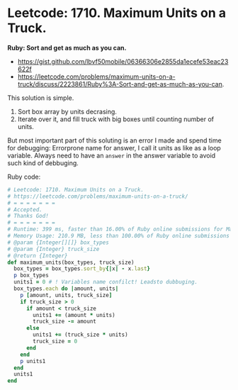 # Leetcode: 1710. Maximum Units on a Truck.

**Ruby: Sort and get as much as you can.**

- https://gist.github.com/lbvf50mobile/06366306e2855da1ecefe53eac23622f
- https://leetcode.com/problems/maximum-units-on-a-truck/discuss/2223861/Ruby%3A-Sort-and-get-as-much-as-you-can.

This solution is simple.

1. Sort box array by units decrasing.
2. Iterate over it, and fill truck with big boxes until counting number of units.

But most important part of this soluting is an error I made and spend time for debugging: Errorprone name for answer, I call it units as like as a loop variable. Always need to have an `answer` in the answer variable to avoid such kind of debbuging. 

Ruby code:
```Ruby
# Leetcode: 1710. Maximum Units on a Truck.
# https://leetcode.com/problems/maximum-units-on-a-truck/
# = = = = = = =
# Accepted.
# Thanks God!
# = = = = = = =
# Runtime: 399 ms, faster than 16.00% of Ruby online submissions for Maximum Units on a Truck.
# Memory Usage: 210.9 MB, less than 100.00% of Ruby online submissions for Maximum Units on a Truck.
# @param {Integer[][]} box_types
# @param {Integer} truck_size
# @return {Integer}
def maximum_units(box_types, truck_size)
  box_types = box_types.sort_by{|x| - x.last}
  p box_types
  units1 = 0 # ! Variables name confilct! Leadsto dubbuging.
  box_types.each do |amount, units|
    p [amount, units, truck_size]
    if truck_size > 0
      if amount < truck_size
        units1 += (amount * units)
        truck_size -= amount
      else
        units1 += (truck_size * units)
        truck_size = 0
      end
    end
    p units1
  end
  units1
end
```
